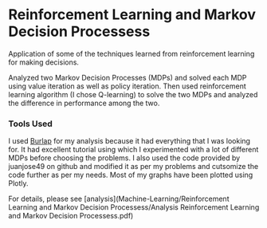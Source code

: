 # Reinforcement Learning and Markov Decision Processess

Application of some of the techniques learned from reinforcement learning for making decisions.

Analyzed two Markov Decision Processes (MDPs) and solved each MDP using value iteration as well as policy iteration. Then used reinforcement learning algorithm (I chose Q-learning) to solve the two MDPs and analyzed the difference in performance among the two.

### Tools Used
I used [Burlap](http://burlap.cs.brown.edu/) for my analysis because it had everything that I was looking for. It had excellent tutorial using which I experimented with a lot of different MDPs before choosing the problems. I also used the code provided by juanjose49 on github and modified it as per my problems and cutsomize the code further as per my needs. Most of my graphs have been plotted using Plotly.

For details, please see [analysis](Machine-Learning/Reinforcement Learning and Markov Decision Processess/Analysis Reinforcement Learning and Markov Decision Processess.pdf)
